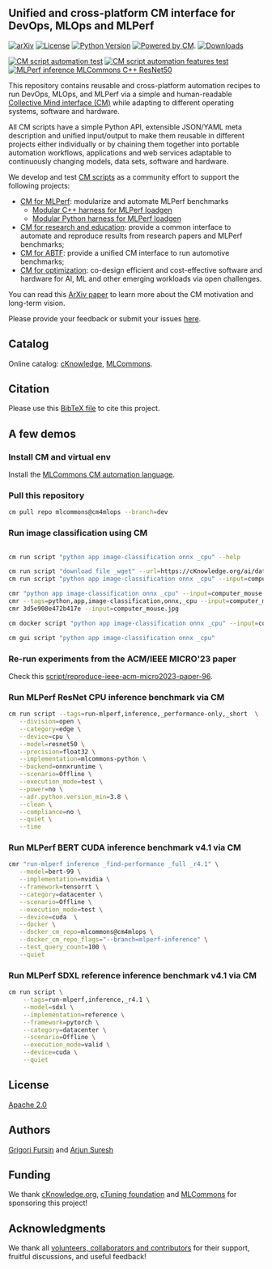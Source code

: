 ## Unified and cross-platform CM interface for DevOps, MLOps and MLPerf

[![arXiv](https://img.shields.io/badge/arXiv-2406.16791-b31b1b.svg)](https://arxiv.org/abs/2406.16791)
[![License](https://img.shields.io/badge/License-Apache%202.0-green)](LICENSE.md)
[![Python Version](https://img.shields.io/badge/python-3+-blue.svg)](https://github.com/mlcommons/ck/tree/master/cm/cmind)
[![Powered by CM](https://img.shields.io/badge/Powered_by-MLCommons%20CM-blue)](https://github.com/mlcommons/ck).
[![Downloads](https://static.pepy.tech/badge/cm4mlops)](https://pepy.tech/project/cm4mlops)

[![CM script automation test](https://github.com/mlcommons/cm4mlops/actions/workflows/test-cm-scripts.yml/badge.svg)](https://github.com/mlcommons/cm4mlops/actions/workflows/test-cm-scripts.yml)
[![CM script automation features test](https://github.com/mlcommons/cm4mlops/actions/workflows/test-cm-script-features.yml/badge.svg)](https://github.com/mlcommons/cm4mlops/actions/workflows/test-cm-script-features.yml)
[![MLPerf inference MLCommons C++ ResNet50](https://github.com/mlcommons/cm4mlops/actions/workflows/test-mlperf-inference-mlcommons-cpp-resnet50.yml/badge.svg)](https://github.com/mlcommons/cm4mlops/actions/workflows/test-mlperf-inference-mlcommons-cpp-resnet50.yml)

This repository contains reusable and cross-platform automation recipes to run DevOps, MLOps, and MLPerf 
via a simple and human-readable [Collective Mind interface (CM)](https://github.com/mlcommons/ck) 
while adapting to different operating systems, software and hardware.

All СM scripts have a simple Python API, extensible JSON/YAML meta description
and unified input/output to make them reusable in different projects either individually 
or by chaining them together into portable automation workflows, applications 
and web services adaptable to continuously changing models, data sets, software and hardware.

We develop and test [CM scripts](script) as a community effort to support the following projects:
* [CM for MLPerf](https://docs.mlcommons.org/inference): modularize and automate MLPerf benchmarks 
  * [Modular C++ harness for MLPerf loadgen](https://github.com/mlcommons/cm4mlops/tree/main/script/app-mlperf-inference-mlcommons-cpp)
  * [Modular Python harness for MLPerf loadgen](https://github.com/mlcommons/cm4mlops/tree/main/script/app-loadgen-generic-python)
* [CM for research and education](https://cTuning.org/ae): provide a common interface to automate and reproduce results from research papers 
  and MLPerf benchmarks;
* [CM for ABTF](https://github.com/mlcommons/cm4abtf): provide a unified CM interface to run automotive benchmarks;
* [CM for optimization](https://access.cknowledge.org/playground/?action=challenges): co-design efficient and cost-effective 
  software and hardware for AI, ML and other emerging workloads via open challenges. 

You can read this [ArXiv paper](https://arxiv.org/abs/2406.16791) to learn more about the CM motivation and long-term vision.

Please provide your feedback or submit your issues [here](https://github.com/mlcommons/cm4mlops/issues).


## Catalog

Online catalog: [cKnowledge](https://access.cknowledge.org/playground/?action=scripts), [MLCommons](https://docs.mlcommons.org/cm4mlops/scripts).

## Citation

Please use this [BibTeX file](https://github.com/mlcommons/ck/blob/master/citation.bib) to cite this project.

## A few demos

### Install CM and virtual env

Install the [MLCommons CM automation language](https://access.cknowledge.org/playground/?action=install).

### Pull this repository

```bash
cm pull repo mlcommons@cm4mlops --branch=dev
```

### Run image classification using CM

```bash

cm run script "python app image-classification onnx _cpu" --help

cm run script "download file _wget" --url=https://cKnowledge.org/ai/data/computer_mouse.jpg --verify=no --env.CM_DOWNLOAD_CHECKSUM=45ae5c940233892c2f860efdf0b66e7e
cm run script "python app image-classification onnx _cpu" --input=computer_mouse.jpg

cmr "python app image-classification onnx _cpu" --input=computer_mouse.jpg
cmr --tags=python,app,image-classification,onnx,_cpu --input=computer_mouse.jpg
cmr 3d5e908e472b417e --input=computer_mouse.jpg

cm docker script "python app image-classification onnx _cpu" --input=computer_mouse.jpg

cm gui script "python app image-classification onnx _cpu"
```

### Re-run experiments from the ACM/IEEE MICRO'23 paper

Check this [script/reproduce-ieee-acm-micro2023-paper-96](README.md).

### Run MLPerf ResNet CPU inference benchmark via CM

```bash
cm run script --tags=run-mlperf,inference,_performance-only,_short  \
   --division=open \
   --category=edge \
   --device=cpu \
   --model=resnet50 \
   --precision=float32 \
   --implementation=mlcommons-python \
   --backend=onnxruntime \
   --scenario=Offline \
   --execution_mode=test \
   --power=no \
   --adr.python.version_min=3.8 \
   --clean \
   --compliance=no \
   --quiet \
   --time
```

### Run MLPerf BERT CUDA inference benchmark v4.1 via CM

```bash
cmr "run-mlperf inference _find-performance _full _r4.1" \
   --model=bert-99 \
   --implementation=nvidia \
   --framework=tensorrt \
   --category=datacenter \
   --scenario=Offline \
   --execution_mode=test \
   --device=cuda  \
   --docker \
   --docker_cm_repo=mlcommons@cm4mlops \
   --docker_cm_repo_flags="--branch=mlperf-inference" \
   --test_query_count=100 \
   --quiet
```

### Run MLPerf SDXL reference inference benchmark v4.1 via CM

```bash
cm run script \
	--tags=run-mlperf,inference,_r4.1 \
	--model=sdxl \
	--implementation=reference \
	--framework=pytorch \
	--category=datacenter \
	--scenario=Offline \
	--execution_mode=valid \
	--device=cuda \
	--quiet
```


## License

[Apache 2.0](LICENSE.md)

## Authors

[Grigori Fursin](https://cKnowledge.org/gfursin) and [Arjun Suresh](https://www.linkedin.com/in/arjunsuresh)

## Funding

We thank [cKnowledge.org](https://cKnowledge.org), [cTuning foundation](https://cTuning.org)
and [MLCommons](https://mlcommons.org) for sponsoring this project!

## Acknowledgments

We thank all [volunteers, collaborators and contributors](https://github.com/mlcommons/ck/blob/master/CONTRIBUTING.md) 
for their support, fruitful discussions, and useful feedback! 
